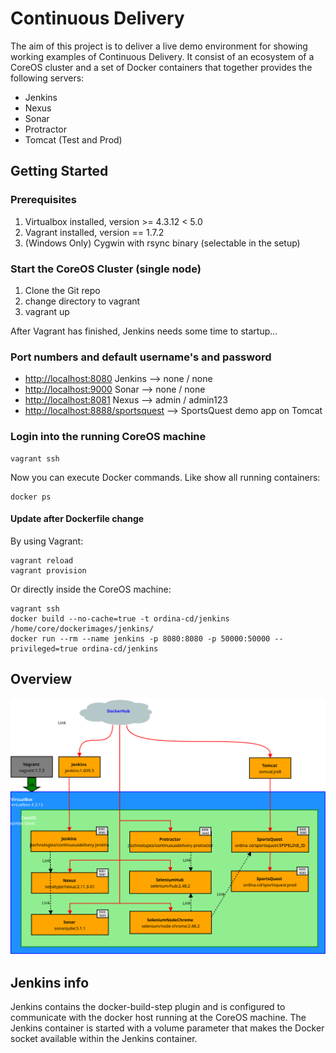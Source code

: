 # Continuous Delivery

The aim of this project is to deliver a live demo environment for showing working examples of Continuous Delivery.
It consist of an ecosystem of a CoreOS cluster and a set of Docker containers that together provides the following servers:

- Jenkins
- Nexus
- Sonar
- Protractor
- Tomcat (Test and Prod)

## Getting Started

### Prerequisites
1. Virtualbox installed, version >= 4.3.12 < 5.0
1. Vagrant installed, version == 1.7.2
1. (Windows Only) Cygwin with rsync binary (selectable in the setup)

### Start the CoreOS Cluster (single node)
1. Clone the Git repo
1. change directory to vagrant
1. vagrant up

After Vagrant has finished, Jenkins needs some time to startup...

### Port numbers and default username's and password
- <http://localhost:8080> Jenkins -->  none / none
- <http://localhost:9000> Sonar -->  none / none
- <http://localhost:8081> Nexus --> admin / admin123
- <http://localhost:8888/sportsquest> --> SportsQuest demo app on Tomcat

### Login into the running CoreOS machine
	vagrant ssh
Now you can execute Docker commands. Like show all running containers:
	
	docker ps

#### Update after Dockerfile change
By using Vagrant:

	vagrant reload
	vagrant provision

Or directly inside the CoreOS machine:

	vagrant ssh
	docker build --no-cache=true -t ordina-cd/jenkins /home/core/dockerimages/jenkins/
	docker run --rm --name jenkins -p 8080:8080 -p 50000:50000 --privileged=true ordina-cd/jenkins

## Overview

![overview plaat](./cd_overview.svg "Overview plaat")

## Jenkins info
Jenkins contains the docker-build-step plugin and is configured to communicate with the docker host running at the CoreOS machine. The Jenkins container is started with a volume parameter that makes the Docker socket available within the Jenkins container.
